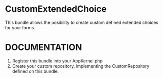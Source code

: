 # CustomExtendedChoice

This bundle allows the posibility to create custom defined extended choices for your forms.


# DOCUMENTATION
1) Register this bundle into your AppKernel.php
2) Create your custom repository, implementing the CustomRepository defined on this bundle.
